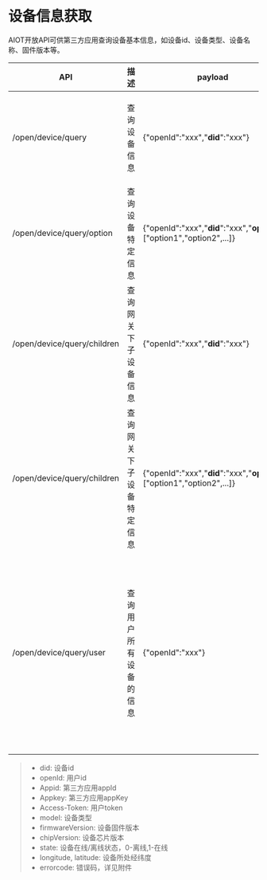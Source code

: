 # 设备信息获取

AIOT开放API可供第三方应用查询设备基本信息，如设备id、设备类型、设备名称、固件版本等。

| API | 描述 | payload | header | response |
| -- | -- | -- | -- | -- |
| /open/device/query | 查询设备信息 | {"openId":"xxx","**did**":"xxx"} | {"**Appid**":"xxx","**Appkey**":"xxx","Openid":"xxx","**Access-Token**":"xxx"} | {"code":0(errorcode), "result":{"did":"xxx", "model":"xxx", "name":"xxx", "firmwareVersion": "xxx", "state":"xxx", "chipVersion":"xxx", "longitude":"xxx", "latitude":"xxx"}}} |
| /open/device/query/option | 查询设备特定信息 | {"openId":"xxx","**did**":"xxx","**option**":["option1","option2",...]} | {"**Appid**":"xxx","**Appkey**":"xxx","Openid":"xxx","**Access-Token**":"xxx"} | {"code":0(errorcode), "result":{"did":"value", "option1":"value", "option2":"value", ...}} |
| /open/device/query/children | 查询网关下子设备信息 | {"openId":"xxx","**did**":"xxx"} | {"**Appid**":"xxx","**Appkey**":"xxx","Openid":"xxx","**Access-Token**":"xxx"} | {"code":0(errorcode), "result":[{"did":"value", "model":"value", "name":"value", "firmwareVersion": "value", "state":"value", "chipVersion":"value", "longitude":"value", "latitude":"value"}]}} |
| /open/device/query/children | 查询网关下子设备特定信息 | {"openId":"xxx","**did**":"xxx","**option**":["option1","option2",...]} | {"**Appid**":"xxx","**Appkey**":"xxx","Openid":"xxx","**Access-Token**":"xxx"} | {"code":0(errorcode), "result":[{"did":"value", "option1":"value", "option2":"value", ...}]}} |
| /open/device/query/user | 查询用户所有设备的信息 | {"openId":"xxx"} | {"**Appid**":"xxx","**Appkey**":"xxx","Openid":"xxx","**Access-Token**":"xxx"} | {"code":0(errorcode), "result":[{"did":"value", "model":"value", "name":"value", "firmwareVersion": "value", "state":"value", "chipVersion":"value", "longitude":"value", "latitude":"value"}{"did":"value", "model":"value", "name":"value", "firmwareVersion": "value", "state":"value", "chipVersion":"value", "longitude":"value", "latitude":"value"}]}} |

> - did: 设备id
> - openId: 用户id
> - Appid: 第三方应用appId
> - Appkey: 第三方应用appKey
> - Access-Token: 用户token
> - model: 设备类型
> - firmwareVersion: 设备固件版本
> - chipVersion: 设备芯片版本
> - state: 设备在线/离线状态，0-离线,1-在线
> - longitude, latitude: 设备所处经纬度
> - errorcode: 错误码，详见附件